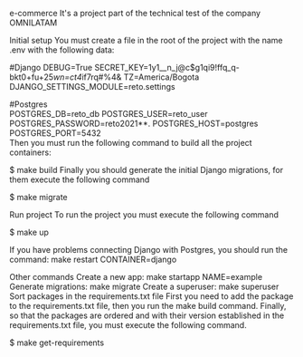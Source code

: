 e-commerce
It's a project part of the technical test of the company OMNILATAM

Initial setup
You must create a file in the root of the project with the name .env with the following data:

#Django
DEBUG=True
SECRET_KEY=1y1__n_j@c$g1qi9!ffq_q-bkt0+fu+25*wn=ct4*if7rq#%4&
TZ=America/Bogota    
DJANGO_SETTINGS_MODULE=reto.settings
    
#Postgres    
POSTGRES_DB=reto_db
POSTGRES_USER=reto_user
POSTGRES_PASSWORD=reto2021**.
POSTGRES_HOST=postgres    
POSTGRES_PORT=5432  
Then you must run the following command to build all the project containers:

$ make build
Finally you should generate the initial Django migrations, for them execute the following command

$ make migrate

Run project
To run the project you must execute the following command

$ make up

If you have problems connecting Django with Postgres, you should run the command: make restart CONTAINER=django

Other commands
Create a new app: make startapp NAME=example
Generate migrations: make migrate
Create a superuser: make superuser
Sort packages in the requirements.txt file
First you need to add the package to the requirements.txt file, then you run the make build command. Finally, so that the packages are ordered and with their version established in the requirements.txt file, you must execute the following command.

$ make get-requirements